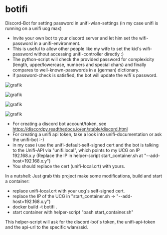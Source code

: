 # botifi
Discord-Bot for setting password in unifi-wlan-settings (in my case unifi is running on a unifi ucg max)

- Invite your own bot to your discord server and let him set the wifi-password in a unifi-environment.
- This is useful to allow other people like my wife to set the kid´s wifi-password without accessing unifi-controller directly :)
- The python-script will check the provided password for complexicity (length, upper/lowercase, numbers and special chars) and finally compares to well-known-passwords in a (german) dictionary. 
- if password-check is satisfied, the bot will update the wifi´s password.

![grafik](https://github.com/user-attachments/assets/388b4844-890d-4260-81ae-a3094d9a06a2)

![grafik](https://github.com/user-attachments/assets/1d2e34b1-ec9b-47fb-9181-f351dd89496a)

![grafik](https://github.com/user-attachments/assets/c56cdd97-1e0b-4990-aa4d-65c03857fac9)

![grafik](https://github.com/user-attachments/assets/d6797643-2ea7-4ba4-9158-5e8dbd4013ef)


- For creating a discord bot account/token, see https://discordpy.readthedocs.io/en/stable/discord.html
- For creating a unifi api token, take a look into unifi-documentation or ask the unifi-bot :-)
- in my case i use the unifi-default-self-signed cert and the bot is talking to the Unifi-API via "unifi.local", which points to my UCG on IP 192.168.x.y (Replace the IP in helper-script start_container.sh at "--add-host=192.168.x.y")
- You should replace the cert (unifi-local.crt) with yours.

In a nutshell: 
Just grab this project make some modifications, build and start a container: 
- replace unifi-local.crt with your ucg´s self-signed cert. 
- replace the IP of the UCG in "start_container.sh -> "--add-host=192.168.x.y")
- docker build -t botifi . 
- start container with helper-script "bash start_container.sh" 

This helper-script will ask for the discord-bot´s token, the unifi-api-token and the api-url to the specific wlan/ssid. 

